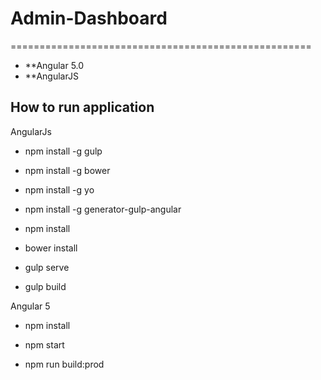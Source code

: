 # Admin-Dashboard
====================================================

  - **Angular 5.0 
  - **AngularJS

## How to run application

AngularJs 

- npm install -g gulp

- npm install -g bower

- npm install -g yo

- npm install -g generator-gulp-angular

- npm install

- bower install

- gulp serve

- gulp build

Angular 5

- npm install

- npm start

- npm run build:prod
